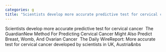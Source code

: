 ```yaml
---
categories: g
title: "Scientists develop more accurate predictive test for cervical cancer  The Guardian"
---
```

Scientists develop more accurate predictive test for cervical cancer&nbsp;&nbsp;The GuardianNew Method For Predicting Cervical Cancer Might Also Predict Breast, Womb, And Ovarian Cancer&nbsp;&nbsp;The Daily WireReport: More accurate test for cervical cancer developed by scientists in UK, Austria&nbs